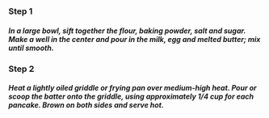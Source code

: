 ### Step 1
##### In a large bowl, sift together the flour, baking powder, salt and sugar. Make a well in the center and pour in the milk, egg and melted butter; mix until smooth.

### Step 2
##### Heat a lightly oiled griddle or frying pan over medium-high heat. Pour or scoop the batter onto the griddle, using approximately 1/4 cup for each pancake. Brown on both sides and serve hot.